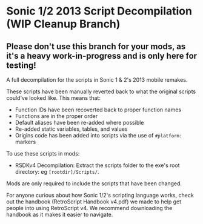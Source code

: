 # Sonic 1/2 2013 Script Decompilation (WIP Cleanup Branch)

## **Please don't use this branch for your mods, as it's a heavy work-in-progress and is only here for testing!**

A full decompilation for the scripts in Sonic 1 & 2's 2013 mobile remakes.

These scripts have been manually reverted back to what the original scripts could've looked like. This means that:
* Function IDs have been recoverted back to proper function names
* Functions are in the proper order
* Default aliases have been re-added where possible
* Re-added static variables, tables, and values
* Origins code has been added into scripts via the use of `#platform:` markers

To use these scripts in mods:
* RSDKv4 Decompilation: Extract the scripts folder to the exe's root directory: eg `[rootdir]/Scripts/`.

Mods are only required to include the scripts that have been changed.

For anyone curious about how Sonic 1/2's scripting language works, check out the handbook (RetroScript Handbook v4.pdf) we made to help get people into using RetroScript v4. We recommend downloading the handbook as it makes it easier to navigate.

